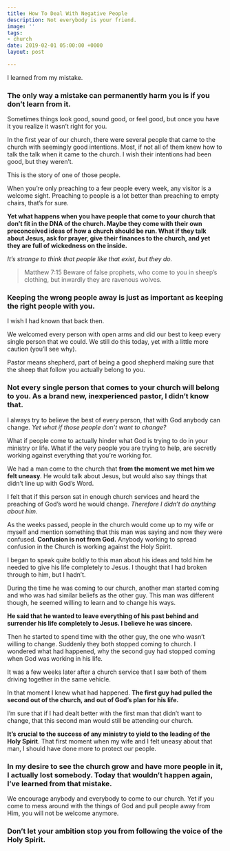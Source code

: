 ```yaml
---
title: How To Deal With Negative People
description: Not everybody is your friend.
image: ''
tags:
- church
date: 2019-02-01 05:00:00 +0000
layout: post

---
```

I learned from my mistake.

### The only way a mistake can permanently harm you is if you don’t learn from it.

Sometimes things look good, sound good, or feel good, but once you have it you realize it wasn’t right for you.

In the first year of our church, there were several people that came to the church with seemingly good intentions. Most, if not all of them knew how to talk the talk when it came to the church. I wish their intentions had been good, but they weren’t.

This is the story of one of those people.

When you’re only preaching to a few people every week, any visitor is a welcome sight. Preaching to people is a lot better than preaching to empty chairs, that’s for sure.

**Yet what happens when you have people that come to your church that don’t fit in the DNA of the church. Maybe they come with their own preconceived ideas of how a church should be run. What if they talk about Jesus, ask for prayer, give their finances to the church, and yet they are full of wickedness on the inside.**

_It’s strange to think that people like that exist, but they do._

> Matthew 7:15 Beware of false prophets, who come to you in sheep’s clothing, but inwardly they are ravenous wolves.

### Keeping the wrong people away is just as important as keeping the right people with you.

I wish I had known that back then.

We welcomed every person with open arms and did our best to keep every single person that we could. We still do this today, yet with a little more caution (you’ll see why).

Pastor means shepherd, part of being a good shepherd making sure that the sheep that follow you actually belong to you.

### Not every single person that comes to your church will belong to you. As a brand new, inexperienced pastor, I didn’t know that.

I always try to believe the best of every person, that with God anybody can change. _Yet what if those people don’t want to change?_

What if people come to actually hinder what God is trying to do in your ministry or life. What if the very people you are trying to help, are secretly working against everything that you’re working for.

We had a man come to the church that **from the moment we met him we felt uneasy**. He would talk about Jesus, but would also say things that didn’t line up with God’s Word.

I felt that if this person sat in enough church services and heard the preaching of God’s word he would change. _Therefore I didn’t do anything about him._

As the weeks passed, people in the church would come up to my wife or myself and mention something that this man was saying and now they were confused. **Confusion is not from God.** Anybody working to spread confusion in the Church is working against the Holy Spirit.

I began to speak quite boldly to this man about his ideas and told him he needed to give his life completely to Jesus. I thought that I had broken through to him, but I hadn’t.

During the time he was coming to our church, another man started coming and who was had similar beliefs as the other guy. This man was different though, he seemed willing to learn and to change his ways.

**He said that he wanted to leave everything of his past behind and surrender his life completely to Jesus. I believe he was sincere.**

Then he started to spend time with the other guy, the one who wasn’t willing to change. Suddenly they both stopped coming to church. I wondered what had happened, why the second guy had stopped coming when God was working in his life.

It was a few weeks later after a church service that I saw both of them driving together in the same vehicle.

In that moment I knew what had happened. **The first guy had pulled the second out of the church, and out of God’s plan for his life.**

I’m sure that if I had dealt better with the first man that didn’t want to change, that this second man would still be attending our church.

**It’s crucial to the success of any ministry to yield to the leading of the Holy Spirit**. That first moment when my wife and I felt uneasy about that man, I should have done more to protect our people.

### In my desire to see the church grow and have more people in it, I actually lost somebody. Today that wouldn’t happen again, I’ve learned from that mistake.

We encourage anybody and everybody to come to our church. Yet if you come to mess around with the things of God and pull people away from Him, you will not be welcome anymore.

### Don’t let your ambition stop you from following the voice of the Holy Spirit.